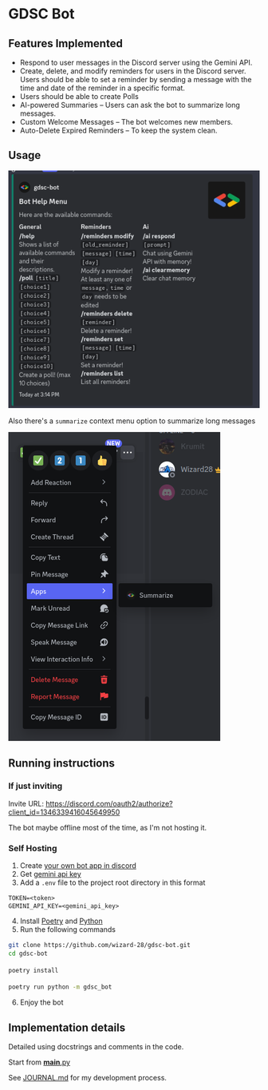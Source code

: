 # GDSC Bot

## Features Implemented

- Respond to user messages in the Discord server using the Gemini API.
- Create, delete, and modify reminders for users in the Discord server. Users should
  be able to set a reminder by sending a message with the time and date of the
  reminder in a specific format.
- Users should be able to create Polls
- AI-powered Summaries – Users can ask the bot to summarize long messages.
- Custom Welcome Messages – The bot welcomes new members.
- Auto-Delete Expired Reminders – To keep the system clean.

## Usage

![help.png](assets/help.png)

Also there's a `summarize` context menu option to summarize long messages

![summarize_pic.png](assets/summarize_pic.png)

## Running instructions

### If just inviting

Invite URL: <https://discord.com/oauth2/authorize?client_id=1346339416045649950>

The bot maybe offline most of the time, as I'm not hosting it.

### Self Hosting

1. Create [your own bot app in discord](https://discord.com/developers/applications/)
2. Get [gemini api key](https://aistudio.google.com/apikey)
3. Add a `.env` file to the project root directory in this format

```monospace
TOKEN=<token>
GEMINI_API_KEY=<gemini_api_key>
```

4. Install [Poetry](https://python-poetry.org/) and [Python](https://www.python.org/)
5. Run the following commands

```bash
git clone https://github.com/wizard-28/gdsc-bot.git
cd gdsc-bot

poetry install

poetry run python -m gdsc_bot
```

6. Enjoy the bot

## Implementation details

Detailed using docstrings and comments in the code.

Start from [**main**.py](src/gdsc_bot/__main__.py)

See [JOURNAL.md](/JOURNAL.md) for my development process.
